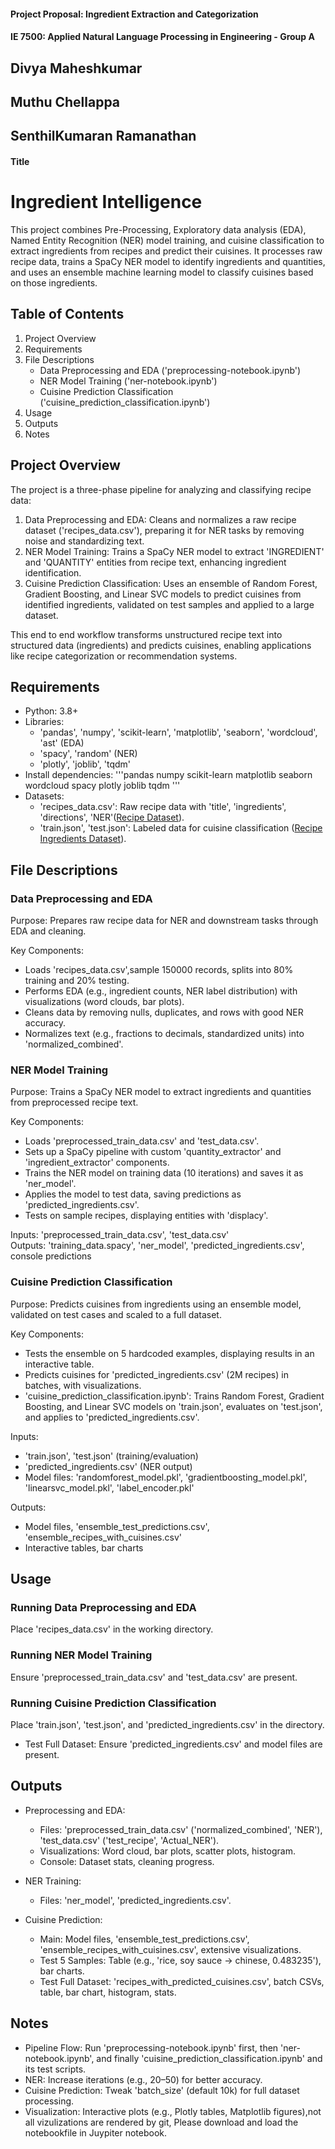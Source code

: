 #### Project Proposal: Ingredient Extraction and Categorization 
 
#### IE 7500: Applied Natural Language Processing in Engineering - Group A 

## Divya Maheshkumar 

## Muthu Chellappa 

## SenthilKumaran Ramanathan   

#### Title 

# Ingredient Intelligence

This project combines Pre-Processing, Exploratory data analysis (EDA), Named Entity Recognition (NER) model training, and cuisine classification to extract ingredients from recipes and predict their cuisines. It processes raw recipe data, trains a SpaCy NER model to identify ingredients and quantities, and uses an ensemble machine learning model to classify cuisines based on those ingredients.

## Table of Contents
1. Project Overview
2. Requirements
3. File Descriptions
   - Data Preprocessing and EDA ('preprocessing-notebook.ipynb')
   - NER Model Training ('ner-notebook.ipynb')
   - Cuisine Prediction Classification ('cuisine_prediction_classification.ipynb')
4. Usage
5. Outputs
6. Notes

## Project Overview
The project is a three-phase pipeline for analyzing and classifying recipe data:
1. Data Preprocessing and EDA: Cleans and normalizes a raw recipe dataset ('recipes_data.csv'), preparing it for NER tasks by removing noise and standardizing text.
2. NER Model Training: Trains a SpaCy NER model to extract 'INGREDIENT' and 'QUANTITY' entities from recipe text, enhancing ingredient identification.
3. Cuisine Prediction Classification: Uses an ensemble of Random Forest, Gradient Boosting, and Linear SVC models to predict cuisines from identified ingredients, validated on test samples and applied to a large dataset.

This end to end workflow transforms unstructured recipe text into structured data (ingredients) and predicts cuisines, enabling applications like recipe categorization or recommendation systems.

## Requirements
- Python: 3.8+
- Libraries:
  - 'pandas', 'numpy', 'scikit-learn', 'matplotlib', 'seaborn', 'wordcloud', 'ast' (EDA)
  - 'spacy', 'random' (NER)
  - 'plotly', 'joblib', 'tqdm'
- Install dependencies:
  '''pandas numpy scikit-learn matplotlib seaborn wordcloud spacy plotly joblib tqdm
  '''
- Datasets:
  - 'recipes_data.csv': Raw recipe data with 'title', 'ingredients', 'directions', 'NER'([Recipe Dataset](https://www.kaggle.com/datasets/wilmerarltstrmberg/recipe-dataset-over-2m/data)).   
  - 'train.json', 'test.json': Labeled data for cuisine classification ([Recipe Ingredients Dataset](https://www.kaggle.com/datasets/kaggle/recipe-ingredients-dataset/data)).

## File Descriptions

### Data Preprocessing and EDA
Purpose: Prepares raw recipe data for NER and downstream tasks through EDA and cleaning.

Key Components:
- Loads 'recipes_data.csv',sample 150000 records, splits into 80% training and 20% testing.
- Performs EDA (e.g., ingredient counts, NER label distribution) with visualizations (word clouds, bar plots).
- Cleans data by removing nulls, duplicates, and rows with good NER accuracy.
- Normalizes text (e.g., fractions to decimals, standardized units) into 'normalized_combined'.


### NER Model Training
Purpose: Trains a SpaCy NER model to extract ingredients and quantities from preprocessed recipe text.

Key Components:
- Loads 'preprocessed_train_data.csv' and 'test_data.csv'.
- Sets up a SpaCy pipeline with custom 'quantity_extractor' and 'ingredient_extractor' components.
- Trains the NER model on training data (10 iterations) and saves it as 'ner_model'.
- Applies the model to test data, saving predictions as 'predicted_ingredients.csv'.
- Tests on sample recipes, displaying entities with 'displacy'.

Inputs: 'preprocessed_train_data.csv', 'test_data.csv'  
Outputs: 'training_data.spacy', 'ner_model', 'predicted_ingredients.csv', console predictions


### Cuisine Prediction Classification
Purpose: Predicts cuisines from ingredients using an ensemble model, validated on test cases and scaled to a full dataset.

Key Components:
- Tests the ensemble on 5 hardcoded examples, displaying results in an interactive table.
- Predicts cuisines for 'predicted_ingredients.csv' (2M recipes) in batches, with visualizations.
- 'cuisine_prediction_classification.ipynb': Trains Random Forest, Gradient Boosting, and Linear SVC models on 'train.json', evaluates on 'test.json', and applies to 'predicted_ingredients.csv'.

Inputs: 
- 'train.json', 'test.json' (training/evaluation)
- 'predicted_ingredients.csv' (NER output)
- Model files: 'randomforest_model.pkl', 'gradientboosting_model.pkl', 'linearsvc_model.pkl', 'label_encoder.pkl'

Outputs: 
- Model files, 'ensemble_test_predictions.csv', 'ensemble_recipes_with_cuisines.csv'
- Interactive tables, bar charts


## Usage

### Running Data Preprocessing and EDA
   Place 'recipes_data.csv' in the working directory.

### Running NER Model Training
  Ensure 'preprocessed_train_data.csv' and 'test_data.csv' are present.

### Running Cuisine Prediction Classification
  Place 'train.json', 'test.json', and 'predicted_ingredients.csv' in the directory.

- Test Full Dataset:
  Ensure 'predicted_ingredients.csv' and model files are present.


## Outputs
- Preprocessing and EDA:
  - Files: 'preprocessed_train_data.csv' ('normalized_combined', 'NER'), 'test_data.csv' ('test_recipe', 'Actual_NER').
  - Visualizations: Word cloud, bar plots, scatter plots, histogram.
  - Console: Dataset stats, cleaning progress.
- NER Training:
  - Files: 'ner_model', 'predicted_ingredients.csv'.

- Cuisine Prediction:
  - Main: Model files, 'ensemble_test_predictions.csv', 'ensemble_recipes_with_cuisines.csv', extensive visualizations.
  - Test 5 Samples: Table (e.g., 'rice, soy sauce -> chinese, 0.483235'), bar charts.
  - Test Full Dataset: 'recipes_with_predicted_cuisines.csv', batch CSVs, table, bar chart, histogram, stats.


## Notes
- Pipeline Flow: Run 'preprocessing-notebook.ipynb' first, then 'ner-notebook.ipynb', and finally 'cuisine_prediction_classification.ipynb' and its test scripts. 
- NER: Increase iterations (e.g., 20–50) for better accuracy.
- Cuisine Prediction: Tweak 'batch_size' (default 10k) for full dataset processing.
- Visualization: Interactive plots (e.g., Plotly tables, Matplotlib figures),not all vizulizations are rendered by git, Please download and load the notebookfile in Juypiter notebook.
